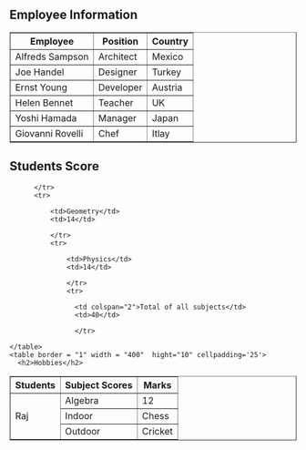 <!DOCTYPE html>
<html>
<body>

<h2>Employee Information</h2>

<table border="1">
  <tr>
    <th>Employee</th>
    <th>Position</th> 
    <th>Country</th>
  </tr>
  <tr>
    <td>Alfreds Sampson</td>
    <td>Architect</td>
    <td>Mexico</td>
  </tr>
  <tr>
    <td>Joe Handel</td>
    <td>Designer</td>
    <td>Turkey</td>
  </tr>
  <tr>
    <td>Ernst Young</td>
    <td>Developer</td>
    <td>Austria</td>
  </tr>
  <tr>
    <td>Helen Bennet</td>
    <td>Teacher</td>
    <td>UK</td>
    </tr>
     <tr>
    <td>Yoshi Hamada</td>
    <td>Manager</td>
    <td>Japan</td>
    </tr>
     <tr>
    <td>Giovanni Rovelli</td>
    <td>Chef</td>
    <td>Itlay</td>
    </tr>
</table>
<table border="1">
    <h2>Students Score</h2>
    <th>Students </th>
    <th>Subject Scores</th>
    <th>Marks</th>
    <tr>
        <td rowspan="3">Raj</td>
          <td>Algebra</td>
          <td>12</td>
          
          </tr>
          <tr>
            
              <td>Geometry</td>
              <td>14</td>
              
              </tr>
              <tr>
              
                  <td>Physics</td>
                  <td>14</td>
                  
                  </tr>
                  <tr>
              
                    <td colspan="2">Total of all subjects</td>
                    <td>40</td>
                    
                    </tr>
                
    </table>
    <table border = "1" width = "400"  hight="10" cellpadding='25'>
      <h2>Hobbies</h2>
<tr>
      <td>    Indoor</td>
      <td>Chess</td>
      </tr>
      
<tr>
  <td>Outdoor</td>
  <td>Cricket</td>
</tr>
      </table>

</body>
</html> 
